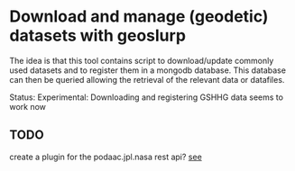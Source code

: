 # Download and manage (geodetic) datasets with geoslurp
The idea is that this tool contains script to download/update commonly used datasets and to register them in a mongodb database. This database can then be queried allowing the retrieval of the relevant data or datafiles. 

Status: Experimental:
Downloading and registering GSHHG data seems to work now


## TODO
create a plugin for the podaac.jpl.nasa rest api? [see](https://podaac.jpl.nasa.gov/ws)
